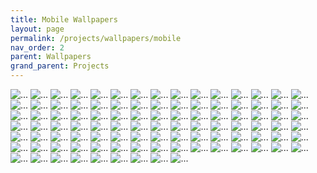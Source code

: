 ```yaml
---
title: Mobile Wallpapers
layout: page
permalink: /projects/wallpapers/mobile
nav_order: 2
parent: Wallpapers
grand_parent: Projects
---
```



![...][001] ![...][002] ![...][003] ![...][004] ![...][005] ![...][006] ![...][007] ![...][008] ![...][009] ![...][010] ![...][011] ![...][012] ![...][013] ![...][014] ![...][015] ![...][016] ![...][017] ![...][018] ![...][019] ![...][020] ![...][021] ![...][022] ![...][023] ![...][024] ![...][025] ![...][026] ![...][027] ![...][028] ![...][029] ![...][030] ![...][031] ![...][032] ![...][033] ![...][034] ![...][035] ![...][036] ![...][037] ![...][038] ![...][039] ![...][040] ![...][041] ![...][042] ![...][043] ![...][044] ![...][045] ![...][046] ![...][047] ![...][048] ![...][049] ![...][050] ![...][051] ![...][052] ![...][053] ![...][054] ![...][055] ![...][056] ![...][057] ![...][058] ![...][059] ![...][060] ![...][061] ![...][062] ![...][063] ![...][064] ![...][065] ![...][066] ![...][067] ![...][068] ![...][069] ![...][070] ![...][071] ![...][072] ![...][073] ![...][074] ![...][075] ![...][076] ![...][077] ![...][078] ![...][079] ![...][080] ![...][081] ![...][082] ![...][083] ![...][084] ![...][085] ![...][086] ![...][087] ![...][088] ![...][089] ![...][090] ![...][091] ![...][092] ![...][093] ![...][094] ![...][095] ![...][096] ![...][097] ![...][098] ![...][099]




[001]: https://github.com/ShitShowDevelopment/Wallpapers/blob/main/Mobile%2F001.jpg?raw=True

[002]: https://github.com/ShitShowDevelopment/Wallpapers/blob/main/Mobile%2F002.jpg?raw=True

[003]: https://github.com/ShitShowDevelopment/Wallpapers/blob/main/Mobile%2F003.jpg?raw=True

[004]: https://github.com/ShitShowDevelopment/Wallpapers/blob/main/Mobile%2F004.jpg?raw=True

[005]: https://github.com/ShitShowDevelopment/Wallpapers/blob/main/Mobile%2F005.jpg?raw=True

[006]: https://github.com/ShitShowDevelopment/Wallpapers/blob/main/Mobile%2F006.jpg?raw=True

[007]: https://github.com/ShitShowDevelopment/Wallpapers/blob/main/Mobile%2F007.jpg?raw=True

[008]: https://github.com/ShitShowDevelopment/Wallpapers/blob/main/Mobile%2F008.jpg?raw=True

[009]: https://github.com/ShitShowDevelopment/Wallpapers/blob/main/Mobile%2F009.jpg?raw=True

[010]: https://github.com/ShitShowDevelopment/Wallpapers/blob/main/Mobile%2F010.jpg?raw=True

[011]: https://github.com/ShitShowDevelopment/Wallpapers/blob/main/Mobile%2F011.jpg?raw=True

[012]: https://github.com/ShitShowDevelopment/Wallpapers/blob/main/Mobile%2F012.jpg?raw=True

[013]: https://github.com/ShitShowDevelopment/Wallpapers/blob/main/Mobile%2F013.jpg?raw=True

[014]: https://github.com/ShitShowDevelopment/Wallpapers/blob/main/Mobile%2F014.jpg?raw=True

[015]: https://github.com/ShitShowDevelopment/Wallpapers/blob/main/Mobile%2F015.jpg?raw=True

[016]: https://github.com/ShitShowDevelopment/Wallpapers/blob/main/Mobile%2F016.jpg?raw=True

[017]: https://github.com/ShitShowDevelopment/Wallpapers/blob/main/Mobile%2F017.jpg?raw=True

[018]: https://github.com/ShitShowDevelopment/Wallpapers/blob/main/Mobile%2F018.jpg?raw=True

[019]: https://github.com/ShitShowDevelopment/Wallpapers/blob/main/Mobile%2F019.jpg?raw=True

[020]: https://github.com/ShitShowDevelopment/Wallpapers/blob/main/Mobile%2F020.jpg?raw=True

[021]: https://github.com/ShitShowDevelopment/Wallpapers/blob/main/Mobile%2F021.jpg?raw=True

[022]: https://github.com/ShitShowDevelopment/Wallpapers/blob/main/Mobile%2F022.jpg?raw=True

[023]: https://github.com/ShitShowDevelopment/Wallpapers/blob/main/Mobile%2F023.jpg?raw=True

[024]: https://github.com/ShitShowDevelopment/Wallpapers/blob/main/Mobile%2F024.jpg?raw=True

[025]: https://github.com/ShitShowDevelopment/Wallpapers/blob/main/Mobile%2F025.jpg?raw=True

[026]: https://github.com/ShitShowDevelopment/Wallpapers/blob/main/Mobile%2F026.jpg?raw=True

[027]: https://github.com/ShitShowDevelopment/Wallpapers/blob/main/Mobile%2F027.jpg?raw=True

[028]: https://github.com/ShitShowDevelopment/Wallpapers/blob/main/Mobile%2F028.jpg?raw=True

[029]: https://github.com/ShitShowDevelopment/Wallpapers/blob/main/Mobile%2F029.jpg?raw=True

[030]: https://github.com/ShitShowDevelopment/Wallpapers/blob/main/Mobile%2F030.jpg?raw=True

[031]: https://github.com/ShitShowDevelopment/Wallpapers/blob/main/Mobile%2F031.jpg?raw=True

[032]: https://github.com/ShitShowDevelopment/Wallpapers/blob/main/Mobile%2F032.jpg?raw=True

[033]: https://github.com/ShitShowDevelopment/Wallpapers/blob/main/Mobile%2F033.jpg?raw=True

[034]: https://github.com/ShitShowDevelopment/Wallpapers/blob/main/Mobile%2F034.jpg?raw=True

[035]: https://github.com/ShitShowDevelopment/Wallpapers/blob/main/Mobile%2F035.jpg?raw=True

[036]: https://github.com/ShitShowDevelopment/Wallpapers/blob/main/Mobile%2F036.jpg?raw=True

[037]: https://github.com/ShitShowDevelopment/Wallpapers/blob/main/Mobile%2F037.jpg?raw=True

[038]: https://github.com/ShitShowDevelopment/Wallpapers/blob/main/Mobile%2F038.jpg?raw=True

[039]: https://github.com/ShitShowDevelopment/Wallpapers/blob/main/Mobile%2F039.jpg?raw=True

[040]: https://github.com/ShitShowDevelopment/Wallpapers/blob/main/Mobile%2F040.jpg?raw=True

[041]: https://github.com/ShitShowDevelopment/Wallpapers/blob/main/Mobile%2F041.jpg?raw=True

[042]: https://github.com/ShitShowDevelopment/Wallpapers/blob/main/Mobile%2F042.jpg?raw=True

[043]: https://github.com/ShitShowDevelopment/Wallpapers/blob/main/Mobile%2F043.jpg?raw=True

[044]: https://github.com/ShitShowDevelopment/Wallpapers/blob/main/Mobile%2F044.jpg?raw=True

[045]: https://github.com/ShitShowDevelopment/Wallpapers/blob/main/Mobile%2F045.jpg?raw=True

[046]: https://github.com/ShitShowDevelopment/Wallpapers/blob/main/Mobile%2F046.jpg?raw=True

[047]: https://github.com/ShitShowDevelopment/Wallpapers/blob/main/Mobile%2F047.jpg?raw=True

[048]: https://github.com/ShitShowDevelopment/Wallpapers/blob/main/Mobile%2F048.jpg?raw=True

[049]: https://github.com/ShitShowDevelopment/Wallpapers/blob/main/Mobile%2F049.jpg?raw=True

[050]: https://github.com/ShitShowDevelopment/Wallpapers/blob/main/Mobile%2F050.jpg?raw=True

[051]: https://github.com/ShitShowDevelopment/Wallpapers/blob/main/Mobile%2F051.jpg?raw=True

[052]: https://github.com/ShitShowDevelopment/Wallpapers/blob/main/Mobile%2F052.jpg?raw=True

[053]: https://github.com/ShitShowDevelopment/Wallpapers/blob/main/Mobile%2F053.jpg?raw=True

[054]: https://github.com/ShitShowDevelopment/Wallpapers/blob/main/Mobile%2F054.jpg?raw=True

[055]: https://github.com/ShitShowDevelopment/Wallpapers/blob/main/Mobile%2F055.jpg?raw=True

[056]: https://github.com/ShitShowDevelopment/Wallpapers/blob/main/Mobile%2F056.jpg?raw=True

[057]: https://github.com/ShitShowDevelopment/Wallpapers/blob/main/Mobile%2F057.jpg?raw=True

[058]: https://github.com/ShitShowDevelopment/Wallpapers/blob/main/Mobile%2F058.jpg?raw=True

[059]: https://github.com/ShitShowDevelopment/Wallpapers/blob/main/Mobile%2F059.jpg?raw=True

[060]: https://github.com/ShitShowDevelopment/Wallpapers/blob/main/Mobile%2F060.jpg?raw=True

[061]: https://github.com/ShitShowDevelopment/Wallpapers/blob/main/Mobile%2F061.jpg?raw=True

[062]: https://github.com/ShitShowDevelopment/Wallpapers/blob/main/Mobile%2F062.jpg?raw=True

[063]: https://github.com/ShitShowDevelopment/Wallpapers/blob/main/Mobile%2F063.jpg?raw=True

[064]: https://github.com/ShitShowDevelopment/Wallpapers/blob/main/Mobile%2F064.jpg?raw=True

[065]: https://github.com/ShitShowDevelopment/Wallpapers/blob/main/Mobile%2F065.jpg?raw=True

[066]: https://github.com/ShitShowDevelopment/Wallpapers/blob/main/Mobile%2F066.jpg?raw=True

[067]: https://github.com/ShitShowDevelopment/Wallpapers/blob/main/Mobile%2F067.jpg?raw=True

[068]: https://github.com/ShitShowDevelopment/Wallpapers/blob/main/Mobile%2F068.jpg?raw=True

[069]: https://github.com/ShitShowDevelopment/Wallpapers/blob/main/Mobile%2F069.jpg?raw=True

[070]: https://github.com/ShitShowDevelopment/Wallpapers/blob/main/Mobile%2F070.jpg?raw=True

[071]: https://github.com/ShitShowDevelopment/Wallpapers/blob/main/Mobile%2F071.jpg?raw=True

[072]: https://github.com/ShitShowDevelopment/Wallpapers/blob/main/Mobile%2F072.jpg?raw=True

[073]: https://github.com/ShitShowDevelopment/Wallpapers/blob/main/Mobile%2F073.jpg?raw=True

[074]: https://github.com/ShitShowDevelopment/Wallpapers/blob/main/Mobile%2F074.jpg?raw=True

[075]: https://github.com/ShitShowDevelopment/Wallpapers/blob/main/Mobile%2F075.jpg?raw=True

[076]: https://github.com/ShitShowDevelopment/Wallpapers/blob/main/Mobile%2F076.jpg?raw=True

[077]: https://github.com/ShitShowDevelopment/Wallpapers/blob/main/Mobile%2F077.jpg?raw=True

[078]: https://github.com/ShitShowDevelopment/Wallpapers/blob/main/Mobile%2F078.jpg?raw=True

[079]: https://github.com/ShitShowDevelopment/Wallpapers/blob/main/Mobile%2F079.jpg?raw=True

[080]: https://github.com/ShitShowDevelopment/Wallpapers/blob/main/Mobile%2F080.jpg?raw=True

[081]: https://github.com/ShitShowDevelopment/Wallpapers/blob/main/Mobile%2F081.jpg?raw=True

[082]: https://github.com/ShitShowDevelopment/Wallpapers/blob/main/Mobile%2F082.jpg?raw=True

[083]: https://github.com/ShitShowDevelopment/Wallpapers/blob/main/Mobile%2F083.jpg?raw=True

[084]: https://github.com/ShitShowDevelopment/Wallpapers/blob/main/Mobile%2F084.jpg?raw=True

[085]: https://github.com/ShitShowDevelopment/Wallpapers/blob/main/Mobile%2F085.jpg?raw=True

[086]: https://github.com/ShitShowDevelopment/Wallpapers/blob/main/Mobile%2F086.jpg?raw=True

[087]: https://github.com/ShitShowDevelopment/Wallpapers/blob/main/Mobile%2F087.jpg?raw=True

[088]: https://github.com/ShitShowDevelopment/Wallpapers/blob/main/Mobile%2F087.jpg?raw=True

[089]: https://github.com/ShitShowDevelopment/Wallpapers/blob/main/Mobile%2F089.jpg?raw=True

[090]: https://github.com/ShitShowDevelopment/Wallpapers/blob/main/Mobile%2F090.jpg?raw=True

[091]: https://github.com/ShitShowDevelopment/Wallpapers/blob/main/Mobile%2F091.jpg?raw=True

[092]: https://github.com/ShitShowDevelopment/Wallpapers/blob/main/Mobile%2F092.jpg?raw=True

[093]: https://github.com/ShitShowDevelopment/Wallpapers/blob/main/Mobile%2F093.jpg?raw=True

[094]: https://github.com/ShitShowDevelopment/Wallpapers/blob/main/Mobile%2F094.jpg?raw=True

[095]: https://github.com/ShitShowDevelopment/Wallpapers/blob/main/Mobile%2F095.jpg?raw=True

[096]: https://github.com/ShitShowDevelopment/Wallpapers/blob/main/Mobile%2F096.jpg?raw=True

[097]: https://github.com/ShitShowDevelopment/Wallpapers/blob/main/Mobile%2F096.jpg?raw=True

[098]: https://github.com/ShitShowDevelopment/Wallpapers/blob/main/Mobile%2F098.jpg?raw=True

[099]: https://github.com/ShitShowDevelopment/Wallpapers/blob/main/Mobile%2F099.jpg?raw=True
